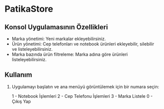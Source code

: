 # PatikaStore

## Konsol Uygulamasının Özellikleri

- Marka yönetimi: Yeni markalar ekleyebilirsiniz.
- Ürün yönetimi: Cep telefonları ve notebook ürünleri ekleyebilir, silebilir ve listeleyebilirsiniz.
- Marka bazında ürün filtreleme: Marka adına göre ürünleri listeleyebilirsiniz.

## Kullanım

1. Uygulamayı başlatın ve ana menüyü görüntülemek için bir numara seçin:

   1 - Notebook İşlemleri
   2 - Cep Telefonu İşlemleri
   3 - Marka Listele
   0 - Çıkış Yap 
